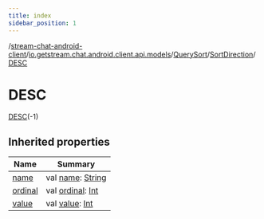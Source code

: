 ```yaml
---
title: index
sidebar_position: 1
---
```

/[stream-chat-android-client](../../../../index.md)/[io.getstream.chat.android.client.api.models](../../../index.md)/[QuerySort](../../index.md)/[SortDirection](../index.md)/[DESC](index.md)  
  
  
  
# DESC  
[DESC](index.md)(-1)  
  
## Inherited properties  
  
|  Name |  Summary | 
|---|---|
| <a name="io.getstream.chat.android.client.api.models/QuerySort.SortDirection.DESC/name/#/PointingToDeclaration/"></a>[name](name.md)| <a name="io.getstream.chat.android.client.api.models/QuerySort.SortDirection.DESC/name/#/PointingToDeclaration/"></a>val [name](name.md): [String](https://kotlinlang.org/api/latest/jvm/stdlib/kotlin/-string/index.html)|
| <a name="io.getstream.chat.android.client.api.models/QuerySort.SortDirection.DESC/ordinal/#/PointingToDeclaration/"></a>[ordinal](ordinal.md)| <a name="io.getstream.chat.android.client.api.models/QuerySort.SortDirection.DESC/ordinal/#/PointingToDeclaration/"></a>val [ordinal](ordinal.md): [Int](https://kotlinlang.org/api/latest/jvm/stdlib/kotlin/-int/index.html)|
| <a name="io.getstream.chat.android.client.api.models/QuerySort.SortDirection.DESC/value/#/PointingToDeclaration/"></a>[value](value.md)| <a name="io.getstream.chat.android.client.api.models/QuerySort.SortDirection.DESC/value/#/PointingToDeclaration/"></a>val [value](value.md): [Int](https://kotlinlang.org/api/latest/jvm/stdlib/kotlin/-int/index.html)|

